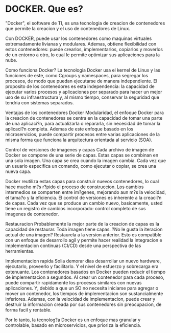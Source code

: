 # DOCKER. Que es?

"Docker", el software de TI, es una tecnologia de creacion de contenedores que permite la creacion y el uso de contenedores de Linux.

Con DOCKER, puede usar los contenedores como maquinas virtuales extremadamente livianas y modulares. Ademas, obtiene flexibilidad con estos contenedores: puede crearlos, implementarlos, copiarlos y moverlos de un entorno a otro, lo cual le permite optimizar sus aplicaciones para la nube.

Como funciona Docker?
La tecnologia Docker usa el kernel de Linux y las funciones de este, como Cgroups y namespaces, para segregar los procesos, de modo que puedan ejecutarse de manera independiente. El proposito de los contenedores es esta independencia: la capacidad de ejecutar varios procesos y aplicaciones por separado para hacer un mejor uso de su infraestructura y, al mismo tiempo, conservar la seguridad que tendria con sistemas separados.

Ventajas de los contenedores Docker
Modularidad, el enfoque Docker para la creacion de contenedores se centra en la capacidad de tomar una parte de una aplicaci?n, para actualizarla o repararla, sin necesidad de tomar la aplicaci?n completa. Ademas de este enfoque basado en los microservicios, puede compartir procesos entre varias aplicaciones de la misma forma que funciona la arquitectura orientada al servicio (SOA).

Control de versiones de imagenes y capas
Cada archivo de imagen de Docker se compone de una serie de capas. Estas capas se combinan en una sola imagen. Una capa se crea cuando la imagen cambia. Cada vez que un usuario especifica un comando, como ejecutar o copiar, se crea una nueva capa.

Docker reutiliza estas capas para construir nuevos contenedores, lo cual hace mucho m?s r?pido el proceso de construccion. Los cambios intermedios se comparten entre im?genes, mejorando aun m?s la velocidad, el tama?o y la eficiencia. El control de versiones es inherente a la creaci?n de capas. Cada vez que se produce un cambio nuevo, basicamente, usted tiene un registro de cambios incorporado: control completo de sus imagenes de contenedor.

Restauracion
Probablemente la mejor parte de la creacion de capas es la capacidad de restaurar. Toda imagen tiene capas. ?No le gusta la iteracion actual de una imagen? Restaurela a la version anterior. Esto es compatible con un enfoque de desarrollo agil y permite hacer realidad la integracion e implementacion continuas (CI/CD) desde una perspectiva de las herramientas.

Implementacion rapida
Solia demorar dias desarrollar un nuevo hardware, ejecutarlo, proveerlo y facilitarlo. Y el nivel de esfuerzo y sobrecarga era extenuante. Los contenedores basados en Docker pueden reducir el tiempo de implementacion a segundos. Al crear un contenedor para cada proceso, puede compartir rapidamente los procesos similares con nuevas aplicaciones. Y, debido a que un SO no necesita iniciarse para agregar o mover un contenedor, los tiempos de implementacion son sustancialmente inferiores. Ademas, con la velocidad de implementacion, puede crear y destruir la informacion creada por sus contenedores sin preocupacion, de forma facil y rentable.

Por lo tanto, la tecnolog?a Docker es un enfoque mas granular y controlable, basado en microservicios, que prioriza la eficiencia.
